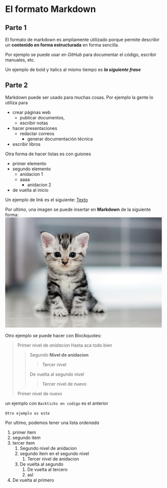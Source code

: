# El formato Markdown


## Parte 1


El formato de markdown es ampliamente utilizado porque permite describir un **contenido en forma estructurada** en forma sencilla.


Por ejemplo se puede usar en *GitHub* para documentar el código, escribir manuales, etc.

Un ejemplo de bold y italics al mismo tiempo es ***la siguiente frase***


## Parte 2

Markdown puede ser usado para muchas cosas. Por ejemplo la gente lo utiliza para


* crear páginas web
    * publicar documentos, 
    * escribir notas
* hacer presentaciones
    * redactar correos
        * generar documentación técnica
* escribir libros 

Otra forma de hacer listas es con guiones

- primer elemento
- segundo elemento
    - anidacion 1
    - aaaa
        - anidacion 2
- de vuelta al inicio

Un ejemplo de link es el siguiente: [Texto](https://www.google.cl/maps)

Por ultimo, una imagen se puede insertar en **Markdown** de la siguiente forma: ![Descripcion de imagen](DefM3PPXcAABTmm.jpg)

Otro ejemplo se puede hacer con Blockquotes:

> Primer nivel de *anidacion*
> Hasta aca todo bien
>> Segundo **Nivel de anidacion**
>>> Tercer nivel
>>
>> De vuelta al segundo nivel
>>> Tercer nivel de nuevo
>
> Primer nivel de nuevo



un ejemplo con ``Backticks en codigo`` es el anterior

``Otro ejemplo es este``


Por ultimo, podemos tener una lista *ordenada*

1. primer item
4. segundo item
6. tercer item
    1. Segundo nivel de anidacion
    66. segundo item en el segundo nivel
        1. Tercer nivel de anidacion
    99. De vuelta al segundo
        1. De vuelta al tercero
        6. asl
4. De vuelta al primero
